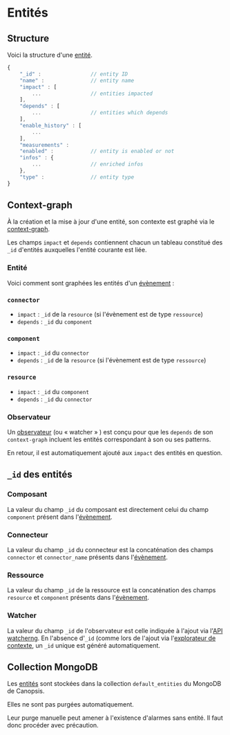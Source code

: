 # Entités

## Structure

Voici la structure d'une [entité](../../guide-utilisation/vocabulaire/index.md#entite).

```javascript
{
    "_id" :                // entity ID
    "name" :               // entity name
    "impact" : [
        ...                // entities impacted
    ],
    "depends" : [
        ...                // entities which depends
    ],
    "enable_history" : [
        ...
    ],
    "measurements" :
    "enabled" :            // entity is enabled or not
    "infos" : {
        ...                // enriched infos
    },
    "type" :               // entity type
}
```

## Context-graph

À la création et la mise à jour d'une entité, son contexte est graphé via le [context-graph](../../guide-utilisation/vocabulaire/index.md#context-graph).

Les champs `impact` et `depends` contiennent chacun un tableau constitué des `_id` d'entités auxquelles l'entité courante est liée.

### Entité

Voici comment sont graphées les entités d'un [évènement](../../guide-utilisation/vocabulaire/index.md#evenement) :

### `connector`

- `impact` : `_id` de la `resource` (si l'évènement est de type `ressource`)
- `depends` : `_id` du `component`

### `component`

- `impact` : `_id` du `connector`
- `depends` : `_id` de la `resource` (si l'évènement est de type `ressource`)

### `resource`

- `impact` : `_id` du `component`
- `depends` : `_id` du `connector`

### Observateur

Un [observateur](../../guide-utilisation/vocabulaire/index.md#observateur) (ou « watcher » ) est conçu pour que les `depends` de son `context-graph` incluent les entités correspondant à son ou ses patterns.

En retour, il est automatiquement ajouté aux `impact` des entités en question.

## `_id` des entités

### Composant

La valeur du champ `_id` du composant est directement celui du champ `component` présent dans l'[évènement](../../guide-utilisation/vocabulaire/index.md#evenement).

### Connecteur

La valeur du champ `_id` du connecteur est la concaténation des champs `connector` et `connector_name` présents dans l'[évènement](../../guide-utilisation/vocabulaire/index.md#evenement).

### Ressource

La valeur du champ `_id` de la ressource est la concaténation des champs `resource` et `component` présents dans l'[évènement](../../guide-utilisation/vocabulaire/index.md#evenement).

### Watcher

La valeur du champ `_id` de l'observateur est celle indiquée à l'ajout via l'[API watcherng](../api/api-v2-watcherng.md). En l'absence d'`_id` (comme lors de l'ajout via l'[explorateur de contexte](../../guide-utilisation/interface/widgets/contexte/index.md), un `_id` unique est généré automatiquement.

## Collection MongoDB

Les [entités](../../guide-utilisation/vocabulaire/index.md#entite) sont stockées dans la collection `default_entities` du MongoDB de Canopsis.

Elles ne sont pas purgées automatiquement.

Leur purge manuelle peut amener à l'existence d'alarmes sans entité. Il faut donc procéder avec précaution.
